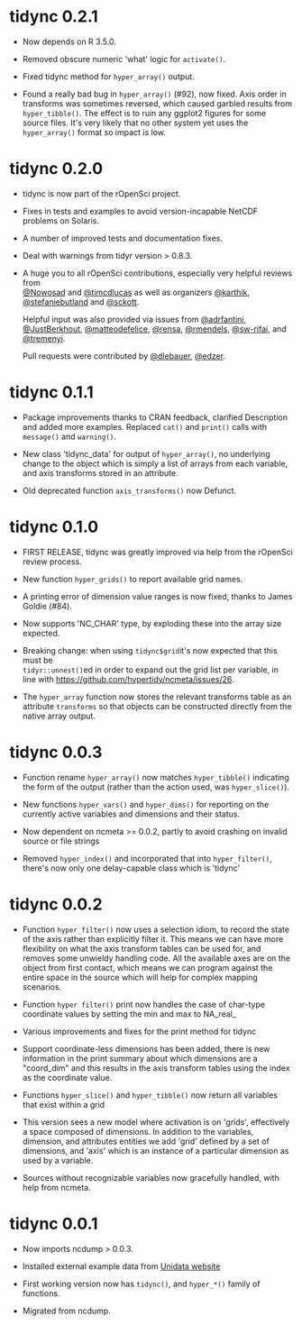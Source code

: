 # tidync 0.2.1

* Now depends on R 3.5.0. 

* Removed obscure numeric 'what' logic for `activate()`. 

* Fixed tidync method for `hyper_array()` output. 

* Found a really bad bug in `hyper_array()` (#92), now fixed. Axis order in 
  transforms was sometimes reversed, which caused garbled results from `hyper_tibble()`. 
  The effect is to ruin any ggplot2 figures for some source files. It's very likely
  that no other system yet uses the `hyper_array()` format so impact is low.  

# tidync 0.2.0

* tidync is now part of the rOpenSci project. 

* Fixes in tests and examples to avoid version-incapable NetCDF problems on Solaris. 
 
* A number of improved tests and documentation fixes. 

* Deal with warnings from tidyr version > 0.8.3. 

* A huge you to all rOpenSci contributions, especially very helpful reviews from   
  [&#x0040;Nowosad](https://github.com/Nowosad) and [&#x0040;timcdlucas](https://github.com/timcdlucas) as well as organizers [&#x0040;karthik](https://github.com/karthik), [&#x0040;stefaniebutland](https://github.com/stefaniebutland)  and [&#x0040;sckott](https://github.com/sckott). 
  
  Helpful input was also provided via issues  from [&#x0040;adrfantini](https://github.com/adrfantini), [&#x0040;JustBerkhout](https://github.com/JustBerkhout), [&#x0040;matteodefelice](https://github.com/matteodefelice), [&#x0040;rensa](https://github.com/rensa), 
  [&#x0040;rmendels](https://github.com/rmendels), [&#x0040;sw-rifai](https://github.com/sw-rifai), and [&#x0040;tremenyi](https://github.com/tremenyi). 
  
  Pull requests were contributed by [&#x0040;dlebauer](https://github.com/dlebauer), [&#x0040;edzer](https://github.com/edzer). 

# tidync 0.1.1

* Package improvements thanks to CRAN feedback, clarified Description and added
  more examples. Replaced `cat()` and `print()` calls with `message()` and `warning()`. 

* New class 'tidync_data' for output of `hyper_array()`, no underlying change to 
  the object which is simply a list of arrays from each variable, and axis transforms 
  stored in an attribute. 

* Old deprecated function `axis_transforms()` now Defunct. 


# tidync 0.1.0

* FIRST RELEASE, tidync was greatly improved via help from the rOpenSci review 
  process. 

* New function `hyper_grids()` to report available grid names. 

* A printing error of dimension value ranges is now fixed, thanks to James Goldie 
  (#84). 

* Now supports 'NC_CHAR' type, by exploding these into the array size expected. 

* Breaking change: when using `tidync$grid`it's now expected that this must be  
  `tidyr::unnest()`ed in order to expand out the grid list per variable, in line 
  with https://github.com/hypertidy/ncmeta/issues/26. 
  
* The `hyper_array` function now stores the relevant transforms table as an attribute 
  `transforms` so that objects can be constructed directly from the native array 
  output. 

# tidync 0.0.3

* Function rename `hyper_array()` now matches `hyper_tibble()` indicating the form 
  of the output (rather than the action used, was `hyper_slice()`). 

* New functions `hyper_vars()` and `hyper_dims()` for reporting on the currently active 
  variables and dimensions and their status. 

* Now dependent on ncmeta >= 0.0.2, partly to avoid crashing on invalid source 
  or file strings

* Removed `hyper_index()` and incorporated that into `hyper_filter()`, there's 
  now only one delay-capable class which is 'tidync'


# tidync 0.0.2

* Function `hyper_filter()` now uses a selection idiom, to record the state of 
  the axis rather than explicitly filter it. This means we can have more flexibility 
  on what the axis transform tables can be used for, and removes some unwieldy 
  handling code. All the available axes are on the object from first contact, which 
  means we can program against the entire space in the source which will help for 
  complex mapping scenarios. 
 
* Function `hyper filter()` print now handles the case of char-type coordinate 
  values by setting the min and max to NA_real_

* Various improvements and fixes for the print method for tidync

* Support coordinate-less dimensions has been added, there is new information in 
  the print summary about which dimensions are a "coord_dim" and this results in 
  the axis transform tables using the index as the coordinate value.  

* Functions `hyper_slice()` and `hyper_tibble()` now return all variables that 
  exist within a grid

* This version sees a new model where activation is on 'grids', effectively a 
  space composed of dimensions. In addition to the variables, dimension, and attributes 
  entities we add 'grid' defined by a set of dimensions, and 'axis' which is an 
  instance of a particular dimension as used by a variable. 

* Sources without recognizable variables now gracefully handled, with help from 
  ncmeta. 

# tidync 0.0.1

* Now imports ncdump > 0.0.3. 

* Installed external example data from [Unidata website](https://www.unidata.ucar.edu/software/netcdf/examples/files.html)

* First working version now has `tidync()`, and `hyper_*()` family of functions. 

* Migrated from ncdump. 


